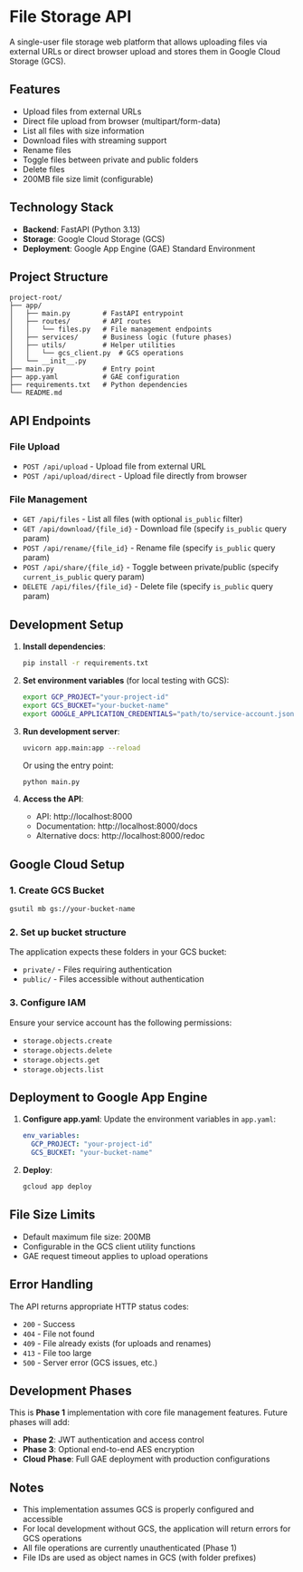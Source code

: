 # File Storage API

A single-user file storage web platform that allows uploading files via external URLs or direct browser upload and stores them in Google Cloud Storage (GCS).

## Features

- Upload files from external URLs
- Direct file upload from browser (multipart/form-data)
- List all files with size information
- Download files with streaming support
- Rename files
- Toggle files between private and public folders
- Delete files
- 200MB file size limit (configurable)

## Technology Stack

- **Backend**: FastAPI (Python 3.13)
- **Storage**: Google Cloud Storage (GCS)
- **Deployment**: Google App Engine (GAE) Standard Environment

## Project Structure

```
project-root/
├── app/
│   ├── main.py        # FastAPI entrypoint
│   ├── routes/        # API routes
│   │   └── files.py   # File management endpoints
│   ├── services/      # Business logic (future phases)
│   ├── utils/         # Helper utilities
│   │   └── gcs_client.py  # GCS operations
│   └── __init__.py
├── main.py            # Entry point
├── app.yaml           # GAE configuration
├── requirements.txt   # Python dependencies
└── README.md
```

## API Endpoints

### File Upload
- `POST /api/upload` - Upload file from external URL
- `POST /api/upload/direct` - Upload file directly from browser

### File Management
- `GET /api/files` - List all files (with optional `is_public` filter)
- `GET /api/download/{file_id}` - Download file (specify `is_public` query param)
- `POST /api/rename/{file_id}` - Rename file (specify `is_public` query param)
- `POST /api/share/{file_id}` - Toggle between private/public (specify `current_is_public` query param)
- `DELETE /api/files/{file_id}` - Delete file (specify `is_public` query param)

## Development Setup

1. **Install dependencies**:
   ```bash
   pip install -r requirements.txt
   ```

2. **Set environment variables** (for local testing with GCS):
   ```bash
   export GCP_PROJECT="your-project-id"
   export GCS_BUCKET="your-bucket-name"
   export GOOGLE_APPLICATION_CREDENTIALS="path/to/service-account.json"
   ```

3. **Run development server**:
   ```bash
   uvicorn app.main:app --reload
   ```

   Or using the entry point:
   ```bash
   python main.py
   ```

4. **Access the API**:
   - API: http://localhost:8000
   - Documentation: http://localhost:8000/docs
   - Alternative docs: http://localhost:8000/redoc

## Google Cloud Setup

### 1. Create GCS Bucket
```bash
gsutil mb gs://your-bucket-name
```

### 2. Set up bucket structure
The application expects these folders in your GCS bucket:
- `private/` - Files requiring authentication
- `public/` - Files accessible without authentication

### 3. Configure IAM
Ensure your service account has the following permissions:
- `storage.objects.create`
- `storage.objects.delete`
- `storage.objects.get`
- `storage.objects.list`

## Deployment to Google App Engine

1. **Configure app.yaml**:
   Update the environment variables in `app.yaml`:
   ```yaml
   env_variables:
     GCP_PROJECT: "your-project-id"
     GCS_BUCKET: "your-bucket-name"
   ```

2. **Deploy**:
   ```bash
   gcloud app deploy
   ```

## File Size Limits

- Default maximum file size: 200MB
- Configurable in the GCS client utility functions
- GAE request timeout applies to upload operations

## Error Handling

The API returns appropriate HTTP status codes:
- `200` - Success
- `404` - File not found
- `409` - File already exists (for uploads and renames)
- `413` - File too large
- `500` - Server error (GCS issues, etc.)

## Development Phases

This is **Phase 1** implementation with core file management features. Future phases will add:
- **Phase 2**: JWT authentication and access control
- **Phase 3**: Optional end-to-end AES encryption
- **Cloud Phase**: Full GAE deployment with production configurations

## Notes

- This implementation assumes GCS is properly configured and accessible
- For local development without GCS, the application will return errors for GCS operations
- All file operations are currently unauthenticated (Phase 1)
- File IDs are used as object names in GCS (with folder prefixes)